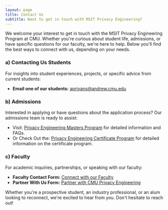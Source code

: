 ```yaml
---
layout: page
title: Contact Us
subtitle: Want to get in touch with MSIT Privacy Engineering?
---
```


We welcome your interest to get in touch with the MSIT Privacy Engineering Program at CMU. Whether you're curious about student life, admissions, or have specific questions for our faculty, we're here to help. Below you'll find the best ways to connect with us, depending on your needs.

### a) Contacting Us Students

For insights into student experiences, projects, or specific advice from current students:

- **Email one of our students:** apriyans@andrew.cmu.edu

### b) Admissions

Interested in applying or have questions about the application process? Our admissions team is ready to assist:

- Visit: [Privacy Engineering Masters Program](https://privacy.cs.cmu.edu/masters/index.html) for detailed information and FAQs.
- Or Check Out the: [Privacy Engineering Certificate Program](https://privacy.cs.cmu.edu/privacy-cert/index.html) for detailed information on the certificate program.

### c) Faculty

For academic inquiries, partnerships, or speaking with our faculty:

- **Faculty Contact Form:** [Connect with our Faculty](https://privacy.cs.cmu.edu/privacy-cert/contact-us/index.html)
- **Partner With Us Form:** [Partner with CMU Privacy Engineering](https://privacy.cs.cmu.edu/masters/partners/index.html)

Whether you're a prospective student, an industry professional, or an alum looking to reconnect, we're excited to hear from you. Don't hesitate to reach out!
